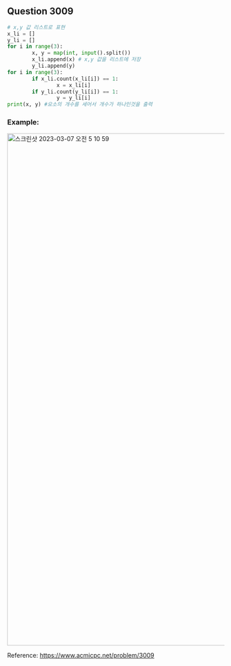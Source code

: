 ## Question 3009


```python 3
# x,y 값 리스트로 표현
x_li = []
y_li = []
for i in range(3):
        x, y = map(int, input().split())
        x_li.append(x) # x,y 값을 리스트에 저장
        y_li.append(y)
for i in range(3):
        if x_li.count(x_li[i]) == 1:
                x = x_li[i]
        if y_li.count(y_li[i]) == 1:
                y = y_li[i]
print(x, y) #요소의 개수를 세어서 개수가 하나인것을 출력

```


### Example:
<img width="1185" alt="스크린샷 2023-03-07 오전 5 10 59" src="https://user-images.githubusercontent.com/107760647/223219764-48e12ab0-ce0c-4cea-9cc3-5050f1f017c4.png">



Reference:
https://www.acmicpc.net/problem/3009
